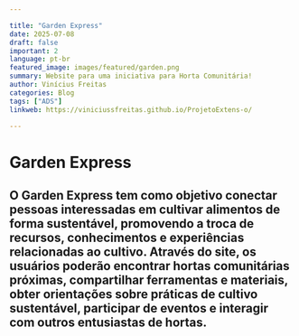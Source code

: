 ```yaml
---

title: "Garden Express" 
date: 2025-07-08
draft: false
important: 2
language: pt-br 
featured_image: images/featured/garden.png
summary: Website para uma iniciativa para Horta Comunitária!
author: Vinícius Freitas 
categories: Blog 
tags: ["ADS"] 
linkweb: https://viniciussfreitas.github.io/ProjetoExtens-o/

---
```


# Garden Express

## O Garden Express tem como objetivo conectar pessoas interessadas em cultivar alimentos de forma sustentável, promovendo a troca de recursos, conhecimentos e experiências relacionadas ao cultivo. Através do site, os usuários poderão encontrar hortas comunitárias próximas, compartilhar ferramentas e materiais, obter orientações sobre práticas de cultivo sustentável, participar de eventos e interagir com outros entusiastas de hortas.
